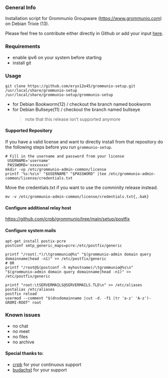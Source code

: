 ### General Info
Installation script for Grommunio Groupware (https://www.grommunio.com) on Debian Trixie (13).

Please feel free to contribute either directly in Github or add your input [here](https://community.grommunio.com/d/2325-debian-trixie-13).

### Requirements
* enable ipv6 on your system before starting
* install git

### Usage

```
git clone https://github.com/eryx12o45/grommunio-setup.git /usr/local/share/grommunio-setup
/usr/local/share/grommunio-setup/grommunio-setup
```

* for Debian Bookworm(12) / checkout the branch named bookworm
* for Debian Bullseye(11) / checkout the branch named bullseye
  > note that this release isn't supported anymore

#### Supported Repository
If you have a valid license and want to directly install from that repository do the following steps before you run `grommunio-setup`.
```
# Fill in the username and password from your license
 USERNAME='username'
 PASSWORD='xxxxxxxx'
mkdir -vp /etc/grommunio-admin-common/license
printf '%s:%s\n' "$USERNAME" "$PASSWORD" |tee /etc/grommunio-admin-common/license/credentials.txt
```
Move the credentials.txt if you want to use the comminity release instead.
```
mv -v /etc/grommunio-admin-common/license/credentials.txt{,.bak}
```

#### Configure additional relay host
https://github.com/crpb/grommunio/tree/main/setup/postfix

#### Configure system mails
```
apt-get install postix-pcre
postconf smtp_generic_maps=pcre:/etc/postfix/generic

printf "/root(.*)/\tgrommunio@%s" "$(grommunio-admin domain query domainname|head -n1)" >> /etc/postfix/generic
# OR
printf "/root@$(postconf -h myhostname)/\tgrommunio@%s\n" "$(grommunio-admin domain query domainname|head -n1)" >> /etc/postfix/generic

printf "root:\tSERVERMAILS@SERVERMAILS.TLD\n" >> /etc/aliases
postalias /etc/aliases
postfix reload
usermod --comment "$(dnsdomainname |cut -d. -f1 |tr 'a-z' 'A-z')-GROMI-ROOT" root
```

### Known issues
* no chat
* no meet
* no files
* no archive

#### Special thanks to:
* [crpb](https://github.com/crpb) for your continuous support
* [budachst](https://github.com/budachst) for your support
